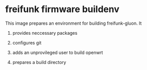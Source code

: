 # freifunk firmware buildenv

This image prepares an environment for building freifunk-gluon. It

1. provides neccessary packages

2. configures git

3. adds an unprovileged user to build openwrt

4. prepares a build directory
